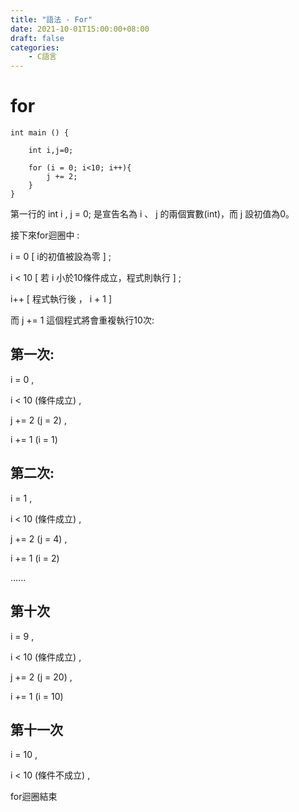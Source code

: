 ```yaml
---
title: "語法 - For"
date: 2021-10-01T15:00:00+08:00
draft: false
categories:
    - C語言
---
```

# for

```
int main () {

    int i,j=0;

    for (i = 0; i<10; i++){
        j += 2;
    }
}
```
第一行的 int i , j = 0; 是宣告名為 i 、 j 的兩個實數(int)，而 j 設初值為0。

接下來for迴圈中 :

i = 0 [ i的初值被設為零 ] ;

i < 10 [ 若 i 小於10條件成立，程式則執行 ] ;

i++ [ 程式執行後 ， i + 1 ]

而 j += 1 這個程式將會重複執行10次:

## 第一次:

i = 0 , 

i < 10 (條件成立) ,

j += 2 (j = 2) , 

i += 1 (i = 1)

## 第二次:

i = 1 , 

i < 10 (條件成立) ,

j += 2 (j = 4) , 

i += 1 (i = 2)

......

## 第十次

i = 9 , 

i < 10 (條件成立) ,

j += 2 (j = 20) , 

i += 1 (i = 10)

## 第十一次

i = 10 , 

i < 10 (條件不成立) ,

for迴圈結束


